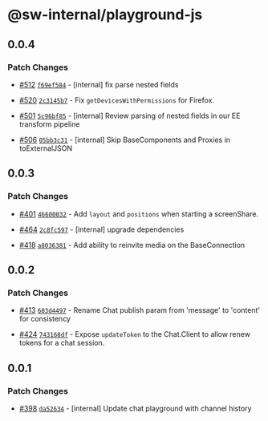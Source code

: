 # @sw-internal/playground-js

## 0.0.4

### Patch Changes

- [#512](https://github.com/signalwire/signalwire-js/pull/512) [`f69ef584`](https://github.com/signalwire/signalwire-js/commit/f69ef5848eebf8c4c1901fda5ea1d3c8a92b6a84) - [internal] fix parse nested fields

* [#520](https://github.com/signalwire/signalwire-js/pull/520) [`2c3145b7`](https://github.com/signalwire/signalwire-js/commit/2c3145b70379a5b4f66b362b98e75900fce32a9c) - Fix `getDevicesWithPermissions` for Firefox.

- [#501](https://github.com/signalwire/signalwire-js/pull/501) [`5c96bf85`](https://github.com/signalwire/signalwire-js/commit/5c96bf85a0d584d8467450144b0bbe97c863a571) - [internal] Review parsing of nested fields in our EE transform pipeline

* [#506](https://github.com/signalwire/signalwire-js/pull/506) [`05bb3c31`](https://github.com/signalwire/signalwire-js/commit/05bb3c31fc7527c17814535b59e926db09d34f43) - [internal] Skip BaseComponents and Proxies in toExternalJSON

## 0.0.3

### Patch Changes

- [#401](https://github.com/signalwire/signalwire-js/pull/401) [`46600032`](https://github.com/signalwire/signalwire-js/commit/466000329e146b39fbf809ff6f31c727f780e592) - Add `layout` and `positions` when starting a screenShare.

* [#464](https://github.com/signalwire/signalwire-js/pull/464) [`2c8fc597`](https://github.com/signalwire/signalwire-js/commit/2c8fc59719e7f40c1d9b01ebf67190d358dcea46) - [internal] upgrade dependencies

- [#418](https://github.com/signalwire/signalwire-js/pull/418) [`a8036381`](https://github.com/signalwire/signalwire-js/commit/a803638111de02e5174f47e661477fe5b2f4e092) - Add ability to reinvite media on the BaseConnection

## 0.0.2

### Patch Changes

- [#413](https://github.com/signalwire/signalwire-js/pull/413) [`603d4497`](https://github.com/signalwire/signalwire-js/commit/603d4497ac777c063167ce6481b0ddf5c715ae3c) - Rename Chat publish param from 'message' to 'content' for consistency

* [#424](https://github.com/signalwire/signalwire-js/pull/424) [`743168df`](https://github.com/signalwire/signalwire-js/commit/743168df0abef04960e18bba70474f489e1d36ce) - Expose `updateToken` to the Chat.Client to allow renew tokens for a chat session.

## 0.0.1

### Patch Changes

- [#398](https://github.com/signalwire/signalwire-js/pull/398) [`da52634`](https://github.com/signalwire/signalwire-js/commit/da526347cdd0503635ff9ae8cab6a7eaef334da4) - [internal] Update chat playground with channel history
